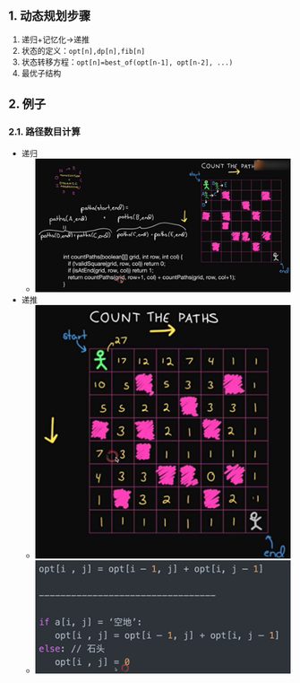 ## 1. 动态规划步骤
1. 递归+记忆化->递推
2. 状态的定义：`opt[n],dp[n],fib[n]`
3. 状态转移方程：`opt[n]=best_of(opt[n-1], opt[n-2], ...)`
4. 最优子结构
## 2. 例子
### 2.1. 路径数目计算
- 递归
    - ![](https://raw.githubusercontent.com/TDoct/images/master/1613748234_20210216193559122_7102.png)
- 递推
    - ![](https://raw.githubusercontent.com/TDoct/images/master/1613748235_20210216193646705_29770.png)
    - ![](https://raw.githubusercontent.com/TDoct/images/master/1613748236_20210216193719968_23531.png)